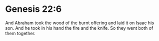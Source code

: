# Genesis 22:6

And Abraham took the wood of the burnt offering and laid it on Isaac his son. And he took in his hand the fire and the knife. So they went both of them together.
